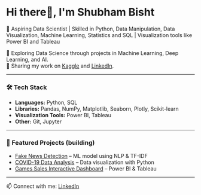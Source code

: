# Hi there👋,  I'm Shubham Bisht 

🚀 Aspiring Data Scientist | Skilled in Python, Data Manipulation, Data Visualization, Machine Learning, Statistics and SQL | Visualization tools like Power BI and Tableau

🔹 Exploring Data Science through projects in Machine Learning, Deep Learning, and AI.  
🔹 Sharing my work on [Kaggle](https://www.kaggle.com/nihshu) and [LinkedIn](https://www.linkedin.com/in/shubhambisht7/).  

---

### 🛠 Tech Stack
- **Languages:** Python, SQL  
- **Libraries:** Pandas, NumPy, Matplotlib, Seaborn, Plotly, Scikit-learn  
- **Visualization Tools:** Power BI, Tableau  
- **Other:** Git, Jupyter  

---

### 📌 Featured Projects (building)
- [Fake News Detection](https://github.com/username/fake-news-detection) – ML model using NLP & TF-IDF  
- [COVID-19 Data Analysis](https://github.com/username/covid19-analysis) – Data visualization with Python  
- [Games Sales Interactive Dashboard](https://github.com/username/ecommerce-dashboard) – Power BI & Tableau  

---

📫 Connect with me: [LinkedIn](https://www.linkedin.com/in/shubhambisht7/) 
